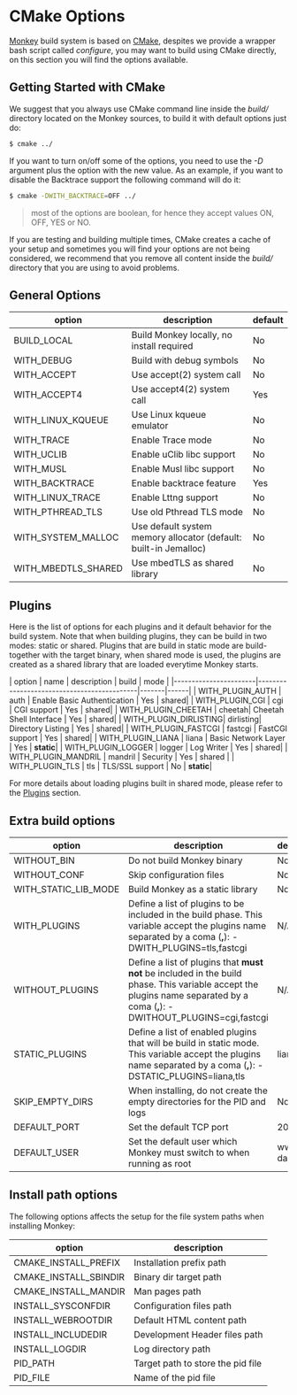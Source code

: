 # CMake Options

[Monkey](http://monkey-project.com) build system is based on [CMake](http://www.cmake.org), despites we provide a wrapper bash script called _configure_, you may want to build using CMake directly, on this section you will find the options available.

## Getting Started with CMake

We suggest that you always use CMake command line inside the _build/_ directory located on the Monkey sources, to build it with default options just do:

```bash
$ cmake ../
```

If you want to turn on/off some of the options, you need to use the _-D_ argument plus the option with the new value. As an example, if you want to disable the Backtrace support the following command will do it:

```bash
$ cmake -DWITH_BACKTRACE=OFF ../
```

> most of the options are boolean, for hence they accept values ON, OFF, YES or NO.

If you are testing and building multiple times, CMake creates a cache of your setup and sometimes you will find your options are not being considered, we recommend that you remove all content inside the _build/_ directory that you are using to avoid problems.

## General Options

| option            |  description                               | default  |
|-------------------|--------------------------------------------|----------|
| BUILD_LOCAL       | Build Monkey locally, no install required  | No       |
| WITH_DEBUG        | Build with debug symbols                   | No       |
| WITH_ACCEPT       | Use accept(2) system call                  | No       |
| WITH_ACCEPT4      | Use accept4(2) system call                 | Yes      |
| WITH_LINUX_KQUEUE | Use Linux kqueue emulator                  | No       |
| WITH_TRACE        | Enable Trace mode                          | No       |
| WITH_UCLIB        | Enable uClib libc support                  | No       |
| WITH_MUSL         | Enable Musl libc support                   | No       |
| WITH_BACKTRACE    | Enable backtrace feature                   | Yes      |
| WITH_LINUX_TRACE  | Enable Lttng support                       | No       |
| WITH_PTHREAD_TLS  | Use old Pthread TLS mode                   | No       |
| WITH_SYSTEM_MALLOC| Use default system memory allocator (default: built-in Jemalloc) | No       |
| WITH_MBEDTLS_SHARED| Use mbedTLS as shared library             | No       |

## Plugins

Here is the list of options for each plugins and it default behavior for the build system. Note that when building plugins, they can be build in two modes: static or shared. Plugins that are build in static mode are build-together with the target binary, when shared mode is used, the plugins are created as a shared library that are loaded everytime Monkey starts.

| option                | name | description                         | build | mode |
|-----------------------|--------------------------------------------|-------|------|
| WITH_PLUGIN_AUTH      | auth | Enable Basic Authentication         | Yes   | shared|
| WITH_PLUGIN_CGI       | cgi  | CGI support                         | Yes   | shared|
| WITH_PLUGIN_CHEETAH   | cheetah| Cheetah Shell Interface           | Yes   | shared|
| WITH_PLUGIN_DIRLISTING| dirlisting| Directory Listing              | Yes   | shared|
| WITH_PLUGIN_FASTCGI   | fastcgi | FastCGI support                  | Yes   | shared|
| WITH_PLUGIN_LIANA     | liana | Basic Network Layer                | Yes   | __static__|
| WITH_PLUGIN_LOGGER    | logger | Log Writer                        | Yes   | shared|
| WITH_PLUGIN_MANDRIL   | mandril | Security                         | Yes   | shared |
| WITH_PLUGIN_TLS       | tls | TLS/SSL support                      | No    | __static__|

For more details about loading plugins built in shared mode, please refer to the [Plugins](../configuration/plugins.md) section.

## Extra build options

| option                | description                       | default |
|-----------------------|-----------------------------------|---------|
| WITHOUT_BIN           | Do not build Monkey binary        | No      |
| WITHOUT_CONF          | Skip configuration files          | No      |
| WITH_STATIC_LIB_MODE  | Build Monkey as a static library  | No      |
| WITH_PLUGINS          | Define a list of plugins to be included in the build phase. This variable accept the plugins name separated by a coma (__,__): -DWITH_PLUGINS=tls,fastcgi| N/A |
| WITHOUT_PLUGINS       | Define a list of plugins that __must not__ be included in the build phase. This variable accept the plugins name separated by a coma (__,__): -DWITHOUT_PLUGINS=cgi,fastcgi| N/A |
| STATIC_PLUGINS        | Define a list of enabled plugins that will be build in static mode. This variable accept the plugins name separated by a coma (__,__): -DSTATIC_PLUGINS=liana,tls | liana |
| SKIP_EMPTY_DIRS       | When installing, do not create the empty directories for the PID and logs | No |
| DEFAULT_PORT          | Set the default TCP port | 2001 |
| DEFAULT_USER          | Set the default user which Monkey must switch to when running as root | www-data |


## Install path options

The following options affects the setup for the file system paths when installing Monkey:

| option                | description                       |
|-----------------------|-----------------------------------|
| CMAKE_INSTALL_PREFIX  | Installation prefix path          |
| CMAKE_INSTALL_SBINDIR | Binary dir target path            |
| CMAKE_INSTALL_MANDIR  | Man pages path                    |
| INSTALL_SYSCONFDIR    | Configuration files path          |
| INSTALL_WEBROOTDIR    | Default HTML content path         |
| INSTALL_INCLUDEDIR    | Development Header files path     |
| INSTALL_LOGDIR        | Log directory path                |
| PID_PATH              | Target path to store the pid file |
| PID_FILE              | Name of the pid file              |
